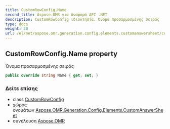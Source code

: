 ```yaml
---
title: CustomRowConfig.Name
second_title: Aspose.OMR για Αναφορά API .NET
description: CustomRowConfig ιδιοκτησία. Όνομα προσαρμοσμένης σειράς
type: docs
weight: 30
url: /el/net/aspose.omr.generation.config.elements.customanswersheet/customrowconfig/name/
---
```

## CustomRowConfig.Name property

Όνομα προσαρμοσμένης σειράς

```csharp
public override string Name { get; set; }
```

### Δείτε επίσης

* class [CustomRowConfig](../)
* χώρος ονομάτων [Aspose.OMR.Generation.Config.Elements.CustomAnswerSheet](../../customrowconfig/)
* συνέλευση [Aspose.OMR](../../../)


